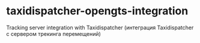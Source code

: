 # taxidispatcher-opengts-integration
Tracking server integration with Taxidispatcher (интеграция Taxidispatcher с сервером трекинга перемещений)

